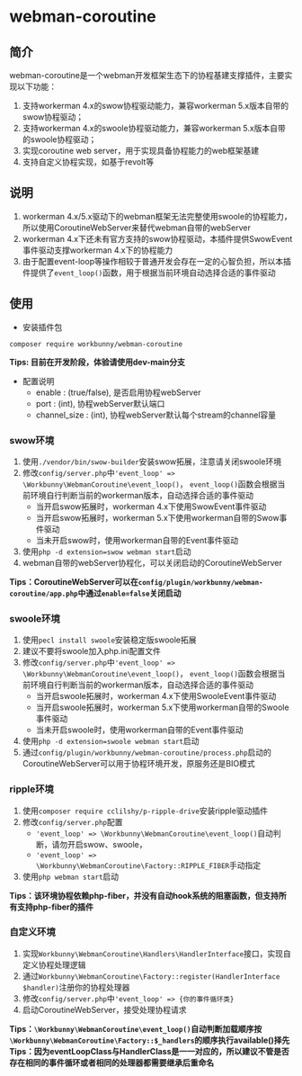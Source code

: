# webman-coroutine

## 简介

webman-coroutine是一个webman开发框架生态下的协程基建支撑插件，主要实现以下功能：

1. 支持workerman 4.x的swow协程驱动能力，兼容workerman 5.x版本自带的swow协程驱动；
2. 支持workerman 4.x的swoole协程驱动能力，兼容workerman 5.x版本自带的swoole协程驱动；
3. 实现coroutine web server，用于实现具备协程能力的web框架基建
4. 支持自定义协程实现，如基于revolt等

## 说明

1. workerman 4.x/5.x驱动下的webman框架无法完整使用swoole的协程能力，所以使用CoroutineWebServer来替代webman自带的webServer
2. workerman 4.x下还未有官方支持的swow协程驱动，本插件提供SwowEvent事件驱动支撑workerman 4.x下的协程能力
3. 由于配置event-loop等操作相较于普通开发会存在一定的心智负担，所以本插件提供了`event_loop()`函数，用于根据当前环境自动选择合适的事件驱动

## 使用

- 安装插件包
```shell
composer require workbunny/webman-coroutine
```

**Tips: 目前在开发阶段，体验请使用dev-main分支**

- 配置说明
  - enable : (true/false), 是否启用协程webServer
  - port : (int), 协程webServer默认端口
  - channel_size : (int), 协程webServer默认每个stream的channel容量

### swow环境

1. 使用`./vendor/bin/swow-builder`安装swow拓展，注意请关闭swoole环境
2. 修改`config/server.php`中`'event_loop' => \Workbunny\WebmanCoroutine\event_loop()`，
`event_loop()`函数会根据当前环境自行判断当前的workerman版本，自动选择合适的事件驱动
   - 当开启swow拓展时，workerman 4.x下使用SwowEvent事件驱动
   - 当开启swow拓展时，workerman 5.x下使用workerman自带的Swow事件驱动
   - 当未开启swow时，使用workerman自带的Event事件驱动
3. 使用`php -d extension=swow webman start`启动
4. webman自带的webServer协程化，可以关闭启动的CoroutineWebServer

**Tips：CoroutineWebServer可以在`config/plugin/workbunny/webman-coroutine/app.php`中通过`enable=false`关闭启动**

### swoole环境

1. 使用`pecl install swoole`安装稳定版swoole拓展
2. 建议不要将swoole加入php.ini配置文件
3. 修改`config/server.php`中`'event_loop' => \Workbunny\WebmanCoroutine\event_loop()`，
   `event_loop()`函数会根据当前环境自行判断当前的workerman版本，自动选择合适的事件驱动
   - 当开启swoole拓展时，workerman 4.x下使用SwooleEvent事件驱动
   - 当开启swoole拓展时，workerman 5.x下使用workerman自带的Swoole事件驱动
   - 当未开启swoole时，使用workerman自带的Event事件驱动
4. 使用`php -d extension=swoole webman start`启动
5. 通过`config/plugin/workbunny/webman-coroutine/process.php`启动的CoroutineWebServer可以用于协程环境开发，原服务还是BIO模式

### ripple环境

1. 使用`composer require cclilshy/p-ripple-drive`安装ripple驱动插件
2. 修改`config/server.php`配置
   - `'event_loop' => \Workbunny\WebmanCoroutine\event_loop()`自动判断，请勿开启swow、swoole，
   - `'event_loop' => \Workbunny\WebmanCoroutine\Factory::RIPPLE_FIBER`手动指定
3. 使用`php webman start`启动

**Tips：该环境协程依赖php-fiber，并没有自动hook系统的阻塞函数，但支持所有支持php-fiber的插件**

### 自定义环境

1. 实现`Workbunny\WebmanCoroutine\Handlers\HandlerInterface`接口，实现自定义协程处理逻辑
2. 通过`Workbunny\WebmanCoroutine\Factory::register(HandlerInterface $handler)`注册你的协程处理器
3. 修改`config/server.php`中`'event_loop' => {你的事件循环类}`
4. 启动CoroutineWebServer，接受处理协程请求

**Tips：`\Workbunny\WebmanCoroutine\event_loop()`自动判断加载顺序按`\Workbunny\WebmanCoroutine\Factory::$_handlers`的顺序执行available()择先**
**Tips：因为eventLoopClass与HandlerClass是一一对应的，所以建议不管是否存在相同的事件循环或者相同的处理器都需要继承后重命名**
